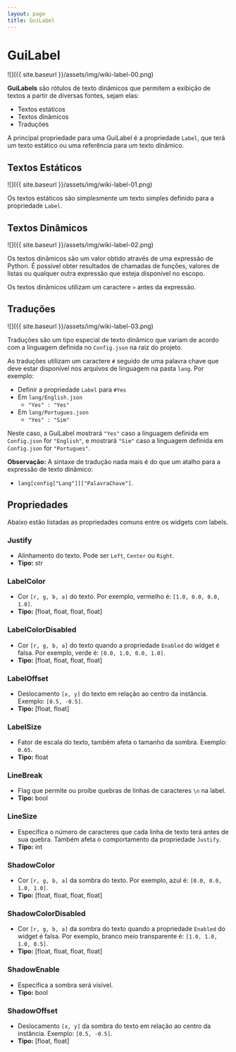 ```yaml
---
layout: page
title: GuiLabel
---
```


# GuiLabel
![]({{ site.baseurl }}/assets/img/wiki-label-00.png)

**GuiLabels** são rótulos de texto dinâmicos que permitem a exibição de textos 
a partir de diversas fontes, sejam elas:

- Textos estáticos
- Textos dinâmicos
- Traduções

A principal propriedade para uma GuiLabel é a propriedade `Label`, que terá um 
texto estático ou uma referência para um texto dinâmico.

## Textos Estáticos

![]({{ site.baseurl }}/assets/img/wiki-label-01.png)

Os textos estáticos são simplesmente um texto simples definido para a 
propriedade `Label`.

## Textos Dinâmicos

![]({{ site.baseurl }}/assets/img/wiki-label-02.png)

Os textos dinâmicos são um valor obtido através de uma expressão de Python. É 
possível obter resultados de chamadas de funções, valores de listas ou 
qualquer outra expressão que esteja disponível no escopo.

Os textos dinâmicos utilizam um caractere `>` antes da expressão.

## Traduções

![]({{ site.baseurl }}/assets/img/wiki-label-03.png)

Traduções são um tipo especial de texto dinâmico que variam de acordo com a 
linguagem definida no `Config.json` na raiz do projeto.

As traduções utilizam um caractere `#` seguido de uma palavra chave que deve 
estar disponível nos arquivos de linguagem na pasta `lang`. Por exemplo:

- Definir a propriedade `Label` para `#Yes`
- Em `lang/English.json`
    - `"Yes" : "Yes"`
- Em `lang/Portugues.json`
    - `"Yes" : "Sim"`

Neste caso, a GuiLabel mostrará `"Yes"` caso a linguagem definida em 
`Config.json` for `"English"`, e mostrará `"Sim"` caso a linguagem definida 
em `Config.json` for `"Portugues"`.

**Observação:** A sintaxe de tradução nada mais é do que um atalho para a 
expressão de texto dinâmico:

- `lang[config["Lang"]]["PalavraChave"]`.

## Propriedades
Abaixo estão listadas as propriedades comuns entre os widgets com labels.

### Justify
- Alinhamento do texto. Pode ser `Left`, `Center` ou `Right`.
- **Tipo:** str

### LabelColor
- Cor `[r, g, b, a]` do texto. Por exemplo, vermelho é: `[1.0, 0.0, 0.0, 1.0]`.
- **Tipo:** [float, float, float, float]

### LabelColorDisabled
- Cor `[r, g, b, a]` do texto quando a propriedade `Enabled` do widget é falsa. Por exemplo, verde é: `[0.0, 1.0, 0.0, 1.0]`.
- **Tipo:** [float, float, float, float]

### LabelOffset
- Deslocamento `[x, y]` do texto em relação ao centro da instância. Exemplo: `[0.5, -0.5]`.
- **Tipo:** [float, float]

### LabelSize
- Fator de escala do texto, também afeta o tamanho da sombra. Exemplo: `0.65`.
- **Tipo:** float

### LineBreak
- Flag que permite ou proíbe quebras de linhas de caracteres `\n` na label.
- **Tipo:** bool

### LineSize
- Especifica o número de caracteres que cada linha de texto terá antes de sua quebra. Também afeta o comportamento da propriedade `Justify`.
- **Tipo:** int

### ShadowColor
- Cor `[r, g, b, a]` da sombra do texto. Por exemplo, azul é: `[0.0, 0.0, 1.0, 1.0]`.
- **Tipo:** [float, float, float, float]

### ShadowColorDisabled
- Cor `[r, g, b, a]` da sombra do texto quando a propriedade `Enabled` do widget é falsa. Por exemplo, branco meio transparente é: `[1.0, 1.0, 1.0, 0.5]`.
- **Tipo:** [float, float, float, float]

### ShadowEnable
- Especifica a sombra será visível.
- **Tipo:** bool

### ShadowOffset
- Deslocamento `[x, y]` da sombra do texto em relação ao centro da instância. Exemplo: `[0.5, -0.5]`.
- **Tipo:** [float, float]
